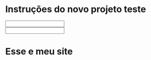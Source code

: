 <h1> Instruções do novo projeto teste </h1>
<input type="text"/> <br/>
<input type="password"/>
<h1> Esse e meu site </h1><br/>
